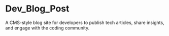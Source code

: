 # Dev_Blog_Post
A CMS-style blog site for developers to publish tech articles, share insights, and engage with the coding community.
